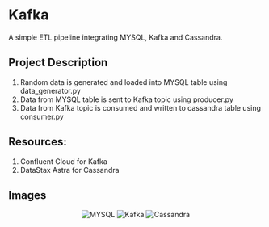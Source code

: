 # Kafka

A simple ETL pipeline integrating MYSQL, Kafka and Cassandra.


## Project Description

1. Random data is generated and loaded into MYSQL table using data_generator.py
2. Data from MYSQL table is sent to Kafka topic using producer.py
3. Data from Kafka topic is consumed and written to cassandra table using consumer.py

## Resources:
1. Confluent Cloud for Kafka
2. DataStax Astra for Cassandra

## Images

<p align="center">
  <img src="https://github.com/Pranjal-Tripathi-01/Kafka/blob/main/Screenshot%20from%202023-04-19%2021-29-17.png" title="MYSQL">
  <img src="https://github.com/Pranjal-Tripathi-01/Kafka/blob/main/Screenshot%20from%202023-04-19%2021-31-32.png"  title="Kafka">
  <img src="https://github.com/Pranjal-Tripathi-01/Kafka/blob/main/Screenshot%20from%202023-04-19%2021-42-44.png"  title="Cassandra">  
</p>
